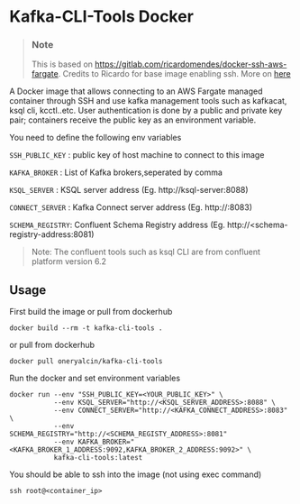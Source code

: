 # Kafka-CLI-Tools Docker

> ### Note
> This is based on https://gitlab.com/ricardomendes/docker-ssh-aws-fargate. Credits to Ricardo for base image enabling ssh. More on [here](https://medium.com/ci-t/9-steps-to-ssh-into-an-aws-fargate-managed-container-46c1d5f834e2)


A Docker image that allows connecting to an AWS Fargate managed
container through SSH and use kafka management tools such as kafkacat, ksql cli, kcctl..etc. User authentication is done by a public and private key
pair; containers receive the public key as an environment variable.

You need to define the following env variables

`SSH_PUBLIC_KEY` : public key of host machine to connect to this image

`KAFKA_BROKER`   : List of Kafka brokers,seperated by comma

`KSQL_SERVER`    : KSQL server address (Eg. http://ksql-server:8088)

`CONNECT_SERVER` : Kafka Connect server address (Eg. http://<connect server>:8083)

`SCHEMA_REGISTRY`: Confluent Schema Registry address (Eg. http://<schema-registry-address:8081)

> Note: The confluent tools such as ksql CLI are from confluent platform version 6.2

## Usage 
First build the image or pull from dockerhub

```
docker build --rm -t kafka-cli-tools .
```

or pull from dockerhub
```
docker pull oneryalcin/kafka-cli-tools
```

Run the docker and set environment variables 

```
docker run --env "SSH_PUBLIC_KEY=<YOUR_PUBLIC_KEY>" \
           --env KSQL_SERVER="http://<KSQL_SERVER_ADDRESS>:8088" \
           --env CONNECT_SERVER="http://<KAFKA_CONNECT_ADDRESS>:8083" \
           --env SCHEMA_REGISTRY="http://<SCHEMA_REGISTY_ADDRESS>:8081" 
           --env KAFKA_BROKER="<KAFKA_BROKER_1_ADDRESS:9092,KAFKA_BROKER_2_ADDRESS:9092>" \
           kafka-cli-tools:latest
```

You should be able to ssh into the image (not using exec command) 

```
ssh root@<container_ip> 
```
